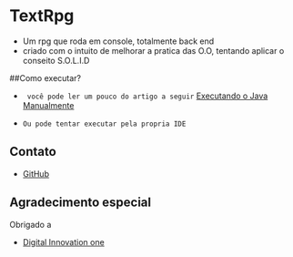 # TextRpg
* Um rpg que roda em console, totalmente back end
* criado com o intuito de melhorar a pratica das O.O, tentando aplicar o conseito S.O.L.I.D

##Como executar?
* ``` você pode ler um pouco do artigo a seguir```
[Executando o Java Manualmente](https://autociencia.blogspot.com/2016/09/compilando-e-executando-um-arquivo-java.html)

* ```Ou pode tentar executar pela propria IDE```

## Contato
* [GitHub](https://github.com/luix-guxto)

## Agradecimento especial

Obrigado a
* [Digital Innovation one](https://digitalinnovation.one)
